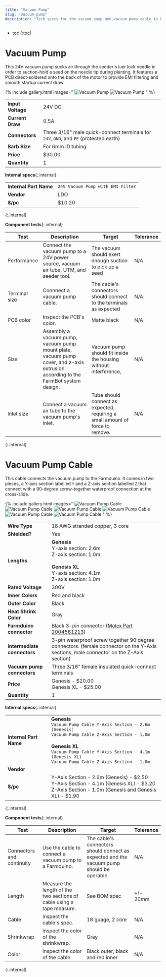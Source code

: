 ```yaml
---
title: "Vacuum Pump"
slug: "vacuum-pump"
description: "Tech specs for the vacuum pump and vacuum pump cable in FarmBot Genesis. Visit [our shop](http://shop.farm.bot) to purchase parts."
---
```


* toc
{:toc}

# Vacuum Pump

This 24V vacuum pump sucks air through the seeder's luer lock needle in order to suction-hold a seed on the needle tip during planting. It features a PCB direct-soldered onto the back of the motor to provide EMI filtering and smooth startup current draw.

{% include gallery.html images="
![Vacuum Pump](_images/vacuum_pump_1.jpg)
![Vacuum Pump](_images/vacuum_pump_2.jpg)
" %}

|                              |                              |
|------------------------------|------------------------------|
|**Input Voltage**             |24V DC
|**Current Draw**              |0.5A
|**Connectors**                |Three 3/16" male quick-connect terminals for `24V`, `GND`, and `PE` (protected earth)
|**Barb Size**                 |For 6mm ID tubing
|**Price**                     |$30.00
|**Quantity**                  |1

**Internal specs**{:.internal}

|                              |                              |
|------------------------------|------------------------------|
|**Internal Part Name**        |`24V Vacuum Pump with EMI Filter`
|**Vendor**                    |LDO
|**$/pc**                      |$10.20
{:.internal}

**Component tests**{:.internal}

|Test         |Description  |Target       |Tolerance    |
|-------------|-------------|-------------|-------------|
|Performance  |Connect the vacuum pump to a 24V power source, vacuum air tube, UTM, and seeder tool.|The vacuum should exert enough suction to pick up a seed|N/A
|Terminal size|Connnect a vacuum pump cable.|The cable's connectors should connect to the terminals as expected|N/A
|PCB color    |Inspect the PCB's color.|Matte black|N/A
|Size         |Assembly a vacuum pump, vacuum pump mount plate, vacuum pump cover, and z-axis extrusion according to the FarmBot system design.|Vacuum pump should fit inside the housing without interference,|N/A
|Inlet size   |Connect a vacuum air tube to the vacuum pump's inlet.|Tube should connect as expected, requiring a small amount of force to remove.|N/A
{:.internal}

# Vacuum Pump Cable

This cable connects the vacuum pump to the Farmduino. It comes in two pieces, a Y-axis section labelled `Y` and a Z-axis section labelled `Z` that connect with a 90-degree screw-together waterproof connection at the cross-slide.

{% include gallery.html images="
![Vacuum Pump Cable](_images/vacuum_pump_cable_1.jpg)
![Vacuum Pump Cable](_images/vacuum_pump_cable_2.jpg)
![Vacuum Pump Cable](_images/vacuum_pump_cable_3.jpg)
![Vacuum Pump Cable](_images/vacuum_pump_cable_4.jpg)
![Vacuum Pump Cable](_images/vacuum_pump_cable_5.jpg)
![Vacuum Pump Cable](_images/vacuum_pump_cable_6.jpg)
" %}

|                              |                              |
|------------------------------|------------------------------|
|**Wire Type**                 |18 AWG stranded copper, 3 core
|**Shielded?**                 |Yes
|**Lengths**                   |**Genesis**<br>Y-axis section: 2.6m<br>Z-axis section: 1.0m<br><br>**Genesis XL**<br>Y-axis section: 4.1m<br>Z-axis section: 1.0m
|**Rated Voltage**             |300V
|**Inner Colors**              |Red and black
|**Outer Color**               |Black
|**Heat Shrink Color**         |Gray
|**Farmduino connector**       |Black 3-pin connector ([Molex Part 2004561213](https://www.molex.com/molex/products/part-detail/crimp_housings/2004561213))
|**Intermediate connectors**   |3-pin waterproof screw together 90 degree connectors. (female connector on the Y-Axis sections, male connector on the Z-Axis section)
|**Vacuum pump connectors**    |Three 3/16" female insulated quick-connect terminals
|**Price**                     |Genesis - $20.00<br>Genesis XL - $25.00
|**Quantity**                  |1

**Internal specs**{:.internal}

|                              |                              |
|------------------------------|------------------------------|
|**Internal Part Name**        |**Genesis**<br>`Vacuum Pump Cable Y-Axis Section - 2.6m (Genesis)`<br>`Vacuum Pump Cable Z-Axis Section - 1.0m`<br><br>**Genesis XL**<br>`Vacuum Pump Cable Y-Axis Section - 4.1m (Genesis XL)`<br>`Vacuum Pump Cable Z-Axis Section - 1.0m`
|**Vendor**                    |
|**$/pc**                      |Y-Axis Section - 2.6m (Genesis) - $2.50<br>Y-Axis Section - 4.1m (Genesis XL) - $3.20<br>Z-Axis Section - 1.0m (Genesis and Genesis XL) - $1.90
{:.internal}

**Component tests**{:.internal}

|Test         |Description  |Target       |Tolerance    |
|-------------|-------------|-------------|-------------|
|Connectors and continuity|Use the cable to connect a vacuum pump to a Farmduino.|The cable's connectors should connect as expected and the vacuum pump should be operable.|N/A
|Length       |Measure the length of the two sections of cable using a tape measure.|See BOM spec|+/- 20mm
|Cable        |Inspect the cable's spec.|18 guage, 2 core|N/A
|Shrinkwrap   |Inspect the color of the shrinkwrap.|Gray|N/A
|Color        |Inspect the color of the cable.|Black outer, black and red inner|N/A
{:.internal}